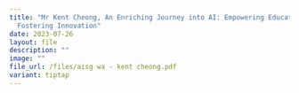 ```yaml
---
title: "Mr Kent Cheong, An Enriching Journey into AI: Empowering Education and
  Fostering Innovation"
date: 2023-07-26
layout: file
description: ""
image: ""
file_url: /files/aisg wa - kent cheong.pdf
variant: tiptap
---
```

